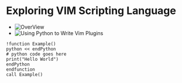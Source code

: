 # Exploring VIM Scripting Language
* ![OverView](Overview)
* ![Using Python to Write Vim Plugins](PythonSupport)

```vim
!function Example()
python << endPython
# python code goes here
print("Hello World")
endPython
endfunction
call Example()
```

